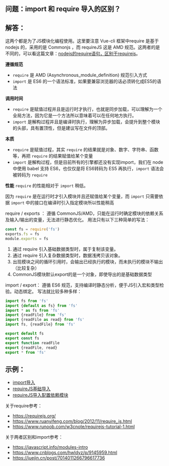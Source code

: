 ## 问题：import 和 require 导入的区别？

## 解答：
这两个都是为了JS模块化编程使用。这里要注意 Vue-cli 框架中require 是基于nodejs 的，采用的是 Commonjs ，而 requireJS 这是 AMD 规范。这两者的是不同的，可以看这篇文章：[nodejs的require语句，区别于requirejs](https://blog.csdn.net/yue7603835/article/details/54233567?locationNum=2&fps=1)。

**遵循规范**
* `require` 是 AMD (Asynchronous_module_definition) 规范引入方式
* `import` 是 ES6 的一个语法标准，如果要兼容浏览器的话必须转化成ES5的语法

**调用时间**
* `require` 是赋值过程并且是运行时才执行，也就是同步加载，可以理解为一个全局方法，因为它是一个方法所以意味着可以在任何地方执行。
* `import` 是解构过程并且是编译时执行，理解为异步加载，会提升到整个模块的头部，具有置顶性，但是建议写在文件的顶部。

**本质**
* `require` 是赋值过程，其实 `require` 的结果就是对象、数字、字符串、函数等，再把 `require` 的结果赋值给某个变量
* `import` 是解构过程，但是目前所有的引擎都还没有实现import，我们在 node 中使用 babel 支持 ES6，也仅仅是将 ES6转码为 ES5 再执行，`import` 语法会被转码为 `require`

**性能**
`require` 的性能相对于 `import` 稍低。

因为 `require` 是在运行时才引入模块并且还赋值给某个变量，而 `import` 只需要依据 `import` 中的接口在编译时引入指定模块所以性能稍高

require / exports ：
遵循 CommonJS/AMD，只能在运行时确定模块的依赖关系及输入/输出的变量，无法进行静态优化。
用法只有以下三种简单的写法：

```javascript
const fs = require('fs')
exports.fs = fs
module.exports = fs
```

1. 通过 require 引入基础数据类型时，属于复制该变量。
2. 通过 require 引入复杂数据类型时，数据浅拷贝该对象。
3. 出现模块之间的循环引用时，会输出已经执行的模块，而未执行的模块不输出（比较复杂）
4. CommonJS模块默认export的是一个对象，即使导出的是基础数据类型

import / export：
遵循 ES6 规范，支持编译时静态分析，便于JS引入宏和类型检验。动态绑定。
写法就比较多种多样：

```javascript
import fs from 'fs'
import {default as fs} from 'fs'
import * as fs from 'fs'
import {readFile} from 'fs'
import {readFile as read} from 'fs'
import fs, {readFile} from 'fs'

export default fs
export const fs
export function readFile
export {readFile, read}
export * from 'fs'
```

## 示例：
* [import导入](./importExample1.html)
* [requireJS基础导入](./requireExample1.html)
* [requireJS导入配置依赖模块](./requireExample1.html)

关于require参考：
* https://requirejs.org/
* https://www.ruanyifeng.com/blog/2012/11/require_js.html
* https://www.runoob.com/w3cnote/requirejs-tutorial-1.html

关于两者区别和import参考：
* https://javascript.info/modules-intro
* https://www.cnblogs.com/hwldyz/p/9145959.html
* https://juejin.cn/post/7014011266796617736